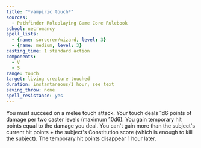 ```yaml
---
title: "*vampiric touch*"
sources:
  - Pathfinder Roleplaying Game Core Rulebook
school: necromancy
spell_lists:
  - {name: sorcerer/wizard, level: 3}
  - {name: medium, level: 3}
casting_time: 1 standard action
components:
  - V
  - S
range: touch
target: living creature touched
duration: instantaneous/1 hour; see text
saving_throw: none
spell_resistance: yes
---
```


You must succeed on a melee touch attack. Your touch deals 1d6 points of damage per two caster levels (maximum 10d6). You gain temporary hit points equal to the damage you deal. You can't gain more than the subject's current hit points + the subject's Constitution score (which is enough to kill the subject). The temporary hit points disappear 1 hour later.

